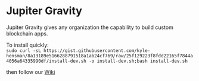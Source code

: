 # Jupiter Gravity
Jupiter Gravity gives any organization the capability to build custom blockchain apps.  

To install quickly:  
`sudo curl -sL https://gist.githubusercontent.com/kyle-hensman/8a13189e5166288791518a1ab24cf769/raw/25f129223f8fdd22165f7844a4056a64335990df/install-dev.sh -o install-dev.sh;bash install-dev.sh`  

then follow our [Wiki](https://github.com/SigwoTechnologies/jupiter-gravity/wiki)
